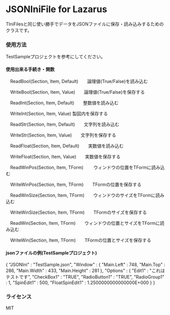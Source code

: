 # JSONIniFile for Lazarus

TIniFilesと同じ使い勝手でデータをJSONファイルに保存・読み込みするためのクラスです。


### 使用方法

TestSampleプロジェクトを参考にしてください。

#### 使用出来る手続き・関数

　ReadBool(Section, Item, Default)　　論理値(True/False)を読み込む

　WriteBool(Section, Item, Value)　　論理値(True/False)を保存する

　ReadInt(Section, Item, Default)　　整数値を読み込む

　WriteInt(Section, Item, Value)   製図内を保存する

　ReadStr(Section, Item, Default)　　文字列を読み込む

　WriteStr(Section, Item, Value)　　文字列を保存する

　ReadFloat(Section, Item, Default)　　実数値を読み込む

　WriteFloat(Section, Item, Value)　　実数値を保存する

　ReadWinPos(Section, Item, TForm)　　 ウィンドウの位置をTFormに読み込む

　WriteWinPos(Section, Item, TForm)　　TFormの位置を保存する

　ReadWinSize(Section, Item, TForm)　　ウィンドウのサイズをTFormに読み込む

　WriteWinSize(Section, Item, TForm)　　TFormのサイズを保存する

　ReadWin(Section, Item, TForm)　　ウィンドウの位置とサイズをTFormに読み込む

　WriteWin(Section, Item, TForm)　　TFormの位置とサイズを保存する

#### jsonファイルの例(TestSampleプロジェクト)

{
  "JSONIni" : "TestSample.json",
  "Window" : {
    "Main.Left" : 748,
    "Main.Top" : 286,
    "Main.Width" : 433,
    "Main.Height" : 281
  },
  "Options" : {
    "Edit1" : "これはテストです",
    "CheckBox1" : "TRUE",
    "RadioButton1" : "TRUE",
    "RadioGroup1" : 1,
    "SpinEdit1" : 500,
    "FloatSpinEdit1" : 1.2500000000000000E+000
  }
}

### ライセンス

MIT
